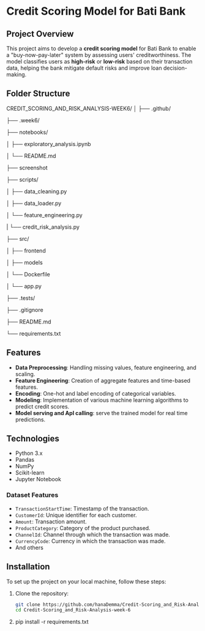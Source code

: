 
# Credit Scoring Model for Bati Bank

## Project Overview
This project aims to develop a **credit scoring model** for Bati Bank to enable a "buy-now-pay-later" system by assessing users' creditworthiness. The model classifies users as **high-risk** or **low-risk** based on their transaction data, helping the bank mitigate default risks and improve loan decision-making.

## Folder Structure 
CREDIT_SCORING_AND_RISK_ANALYSIS-WEEK6/
│
├── .github/

├── .week6/

├── notebooks/

│   ├── exploratory_analysis.ipynb

│   └── README.md

├── screenshot 

├── scripts/

│   ├── data_cleaning.py

│   ├── data_loader.py

│   └── feature_engineering.py

|   └── credit_risk_analysis.py


├── src/

│   ├── frontend

│   ├── models

│   └── Dockerfile

│   └── app.py

├── .tests/

├── .gitignore

├── README.md

└── requirements.txt


## Features

- **Data Preprocessing**: Handling missing values, feature engineering, and scaling.
- **Feature Engineering**: Creation of aggregate features and time-based features.
- **Encoding**: One-hot and label encoding of categorical variables.
- **Modeling**: Implementation of various machine learning algorithms to predict credit scores.
- **Model serving and ApI calling**: serve the trained model for real time predictions.


## Technologies

- Python 3.x
- Pandas
- NumPy
- Scikit-learn
- Jupyter Notebook

### Dataset Features
- `TransactionStartTime`: Timestamp of the transaction.
- `CustomerId`: Unique identifier for each customer.
- `Amount`: Transaction amount.
- `ProductCategory`: Category of the product purchased.
- `ChannelId`: Channel through which the transaction was made.
- `CurrencyCode`: Currency in which the transaction was made.
- And others

## Installation

To set up the project on your local machine, follow these steps:


1. Clone the repository:
   ```bash
   git clone https://github.com/hanaDemma/Credit-Scoring_and_Risk-Analysis-week-6.git
   cd Credit-Scoring_and_Risk-Analysis-week-6

2. pip install -r requirements.txt